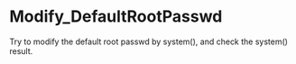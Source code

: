 # Modify_DefaultRootPasswd
Try to modify the default root passwd by system(), and check the system() result.
